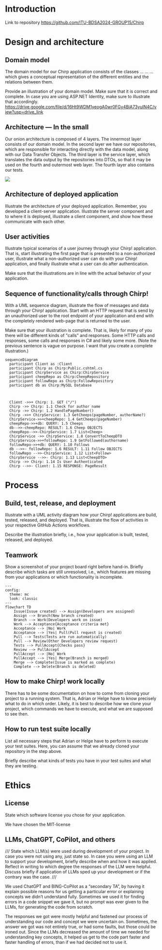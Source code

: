 # Introduction
Link to repository https://github.com/ITU-BDSA2024-GROUP15/Chirp


# Design and architecture


## Domain model
The domain model for our Chirp application consists of the classes … … … which gives a conceptual representation of the different entities and the relations between them.



Provide an illustration of your domain model. Make sure that it is correct and complete. In case you are using ASP.NET Identity, make sure to illustrate that accordingly.
https://drive.google.com/file/d/16Ht9WDM1yeogA0wr0FGy4BiA73yuIN4C/view?usp=drive_link




## Architecture — In the small
Our onion architecture is composed of 4 layers. The innermost layer consists of our domain model. In the second layer we have our repositories, which are responsible for interacting directly with the data model, along with our Data Transfer Objects. The third layer is the service layer, which translates the data output by the repositories into DTOs, so that it may be used on the fourth and outermost web layer. The fourth layer also contains our tests.


![](images/OnionArchitecture.png)
## Architecture of deployed application
Illustrate the architecture of your deployed application. Remember, you developed a client-server application. Illustrate the server component and to where it is deployed, illustrate a client component, and show how these communicate with each other.

## User activities
Illustrate typical scenarios of a user journey through your Chirp! application. That is, start illustrating the first page that is presented to a non-authorized user, illustrate what a non-authorized user can do with your Chirp! application, and finally illustrate what a user can do after authentication.

Make sure that the illustrations are in line with the actual behavior of your application.

## Sequence of functionality/calls through Chirp!
With a UML sequence diagram, illustrate the flow of messages and data through your Chirp! application. Start with an HTTP request that is send by an unauthorized user to the root endpoint of your application and end with the completely rendered web-page that is returned to the user.

Make sure that your illustration is complete. That is, likely for many of you there will be different kinds of "calls" and responses. Some HTTP calls and responses, some calls and responses in C# and likely some more. (Note the previous sentence is vague on purpose. I want that you create a complete illustration.)

````mermaid
sequenceDiagram
  participant Client as :Client
  participant Chirp as Chirp:Public.cshtml.cs
  participant ChirpService as Chirp:ChirpService
  participant cheepRepo as Chirp:CheepRepository
  participant followRepo as Chirp:FollowRepository
  participant db as Chirp:MySQL Database



  Client ->>+ Chirp: 1. GET ("/")
  Chirp ->> Chirp: 1.1 Check for author name
  Chirp ->> Chirp: 1.2 HandlePageNumber()
  Chirp ->>+ ChirpService: 1.3 GetCheeps(pageNumber, authorName?)
  ChirpService->>+cheepRepo: 1.4 GetCheeps(pageNumber)
  cheepRepo->>+db: QUERY: 1.5 Cheeps
  db-->>-cheepRepo: RESULT: 1.6 Cheep OBJECTS
  cheepRepo-->>-ChirpService: 1.7 List<Cheep>
  ChirpService ->> ChirpService: 1.8 ConvertToCheepDTO
  ChirpService->>+followRepo: 1.9 GetFollowed(authorname)
  followRepo->>+db: QUERY: 1.10 Follows
  db -->>- followRepo: 1.6 RESULT: 1.11 Follow OBJECTS
  followRepo -->>-ChirpService: 1.12 List<Follow>
  ChirpService -->>- Chirp: 1.13 List<CheepDTO>
  Chirp ->> Chirp: 1.14 Is User Authenticated
  Chirp -->>- Client: 1.15 RESPONSE: PageResult
````


# Process
## Build, test, release, and deployment
Illustrate with a UML activity diagram how your Chirp! applications are build, tested, released, and deployed. That is, illustrate the flow of activities in your respective GitHub Actions workflows.

Describe the illustration briefly, i.e., how your application is built, tested, released, and deployed.

## Teamwork
Show a screenshot of your project board right before hand-in. Briefly describe which tasks are still unresolved, i.e., which features are missing from your applications or which functionality is incomplete.

````mermaid
---
config:
  theme: mc
  look: classic
---
flowchart TD
    Issue(Issue created) --> Assign(Developers are assigned)
    Assign --> Branch(New branch created)
    Branch --> Work(Developers work on issue)
    Work --> Acceptance{Acceptance criteria met}
    Acceptance --> |No| Work
    Acceptance --> |Yes| Pull(Pull request is created)
    Pull --> Tests(Tests are run automatically)
    Pull --> Review(Other Developers review request)
    Tests --> PullAccept{Checks pass}
    Review --> PullAccept
    PullAccept --> |No| Work
    PullAccept --> |Yes| Merge(Branch is merged)
    Merge --> Complete(Issue is marked as complete)
    Complete --> Delete(Branch is deleted)

````
## How to make Chirp! work locally
There has to be some documentation on how to come from cloning your project to a running system. That is, Adrian or Helge have to know precisely what to do in which order. Likely, it is best to describe how we clone your project, which commands we have to execute, and what we are supposed to see then.

## How to run test suite locally
List all necessary steps that Adrian or Helge have to perform to execute your test suites. Here, you can assume that we already cloned your repository in the step above.

Briefly describe what kinds of tests you have in your test suites and what they are testing.

# Ethics
## License
State which software license you chose for your application.

We have chosen the MIT-license

## LLMs, ChatGPT, CoPilot, and others
///
State which LLM(s) were used during development of your project. In case you were not using any, just state so. In case you were using an LLM to support your development, briefly describe when and how it was applied. Reflect in writing to which degree the responses of the LLM were helpful. Discuss briefly if application of LLMs sped up your development or if the contrary was the case.
///

We used ChatGPT and BING-CoPilot as a “secondary TA”, by having it explain possible reasons for us getting a particular error or explaining concepts we didn’t understand fully. Sometimes we used it for finding errors in a code snippet we gave it, but no prompt was ever given to the LLMs, for generating the code from scratch.

The responses we got were mostly helpful and fastened our process of understanding our code and concept we were uncertain on. Sometimes, the answer we got was not entirely true, or had some faults, but those could be ironed out. Since the LLMs decreased the amount of time we needed for understanding key concepts, it helped us get to the code part faster and faster handling of errors, than if we had decided not to use it. 
